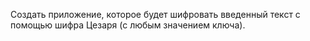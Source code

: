 Создать приложение, которое будет шифровать введенный текст с помощью шифра Цезаря (с любым значением ключа).